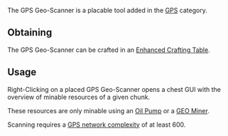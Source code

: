 The GPS Geo-Scanner is a placable tool added in the [GPS](https://github.com/Slimefun/Slimefun4/wiki/GPS) category.

## Obtaining
The GPS Geo-Scanner can be crafted in an [Enhanced Crafting Table](https://github.com/Slimefun/Slimefun4/wiki/Enhanced-Crafting-Table).

## Usage
Right-Clicking on a placed GPS Geo-Scanner opens a chest GUI with the overview of minable resources of a given chunk.

These resources are only minable using an [Oil Pump](https://github.com/Slimefun/Slimefun4/wiki/Oil-Pump) or a [GEO Miner](https://github.com/Slimefun/Slimefun4/wiki/GEO-Miner).

Scanning requires a [GPS network complexity](https://github.com/Slimefun/Slimefun4/wiki/GPS-Transmitter) of at least 600.
